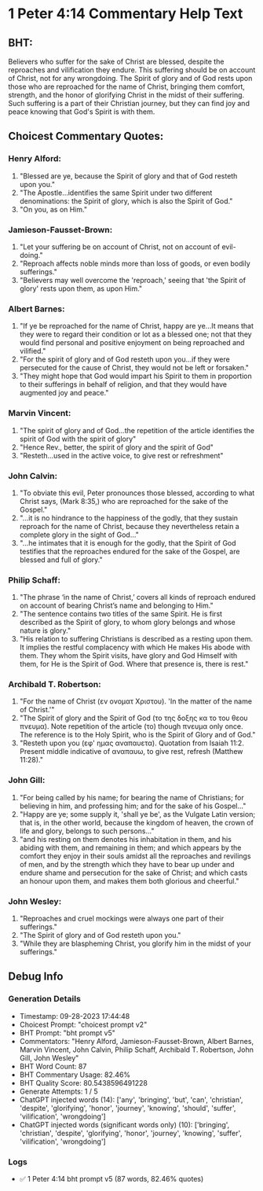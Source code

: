 # 1 Peter 4:14 Commentary Help Text

## BHT:
Believers who suffer for the sake of Christ are blessed, despite the reproaches and vilification they endure. This suffering should be on account of Christ, not for any wrongdoing. The Spirit of glory and of God rests upon those who are reproached for the name of Christ, bringing them comfort, strength, and the honor of glorifying Christ in the midst of their suffering. Such suffering is a part of their Christian journey, but they can find joy and peace knowing that God's Spirit is with them.

## Choicest Commentary Quotes:
### Henry Alford:
1. "Blessed are ye, because the Spirit of glory and that of God resteth upon you."
2. "The Apostle...identifies the same Spirit under two different denominations: the Spirit of glory, which is also the Spirit of God."
3. "On you, as on Him."

### Jamieson-Fausset-Brown:
1. "Let your suffering be on account of Christ, not on account of evil-doing."
2. "Reproach affects noble minds more than loss of goods, or even bodily sufferings."
3. "Believers may well overcome the 'reproach,' seeing that 'the Spirit of glory' rests upon them, as upon Him."

### Albert Barnes:
1. "If ye be reproached for the name of Christ, happy are ye...It means that they were to regard their condition or lot as a blessed one; not that they would find personal and positive enjoyment on being reproached and vilified."
2. "For the spirit of glory and of God resteth upon you...if they were persecuted for the cause of Christ, they would not be left or forsaken."
3. "They might hope that God would impart his Spirit to them in proportion to their sufferings in behalf of religion, and that they would have augmented joy and peace."

### Marvin Vincent:
1. "The spirit of glory and of God...the repetition of the article identifies the spirit of God with the spirit of glory" 
2. "Hence Rev., better, the spirit of glory and the spirit of God"
3. "Resteth...used in the active voice, to give rest or refreshment"

### John Calvin:
1. "To obviate this evil, Peter pronounces those blessed, according to what Christ says, (Mark 8:35,) who are reproached for the sake of the Gospel."
2. "...it is no hindrance to the happiness of the godly, that they sustain reproach for the name of Christ, because they nevertheless retain a complete glory in the sight of God..."
3. "...he intimates that it is enough for the godly, that the Spirit of God testifies that the reproaches endured for the sake of the Gospel, are blessed and full of glory."

### Philip Schaff:
1. "The phrase ‘in the name of Christ,’ covers all kinds of reproach endured on account of bearing Christ’s name and belonging to Him."
2. "The sentence contains two titles of the same Spirit. He is first described as the Spirit of glory, to whom glory belongs and whose nature is glory."
3. "His relation to suffering Christians is described as a resting upon them. It implies the restful complacency with which He makes His abode with them. They whom the Spirit visits, have glory and God Himself with them, for He is the Spirit of God. Where that presence is, there is rest."

### Archibald T. Robertson:
1. "For the name of Christ (εν ονοματ Χριστου). 'In the matter of the name of Christ.'"
2. "The Spirit of glory and the Spirit of God (το της δοξης κα το του θεου πνευμα). Note repetition of the article (το) though πνευμα only once. The reference is to the Holy Spirit, who is the Spirit of Glory and of God."
3. "Resteth upon you (εφ' ημας αναπαυετα). Quotation from Isaiah 11:2. Present middle indicative of αναπαυω, to give rest, refresh (Matthew 11:28)."

### John Gill:
1. "For being called by his name; for bearing the name of Christians; for believing in him, and professing him; and for the sake of his Gospel..."
2. "Happy are ye; some supply it, 'shall ye be', as the Vulgate Latin version; that is, in the other world, because the kingdom of heaven, the crown of life and glory, belongs to such persons..."
3. "and his resting on them denotes his inhabitation in them, and his abiding with them, and remaining in them; and which appears by the comfort they enjoy in their souls amidst all the reproaches and revilings of men, and by the strength which they have to bear up under and endure shame and persecution for the sake of Christ; and which casts an honour upon them, and makes them both glorious and cheerful."

### John Wesley:
1. "Reproaches and cruel mockings were always one part of their sufferings."
2. "The Spirit of glory and of God resteth upon you."
3. "While they are blaspheming Christ, you glorify him in the midst of your sufferings."


## Debug Info
### Generation Details
- Timestamp: 09-28-2023 17:44:48
- Choicest Prompt: "choicest prompt v2"
- BHT Prompt: "bht prompt v5"
- Commentators: "Henry Alford, Jamieson-Fausset-Brown, Albert Barnes, Marvin Vincent, John Calvin, Philip Schaff, Archibald T. Robertson, John Gill, John Wesley"
- BHT Word Count: 87
- BHT Commentary Usage: 82.46%
- BHT Quality Score: 80.5438596491228
- Generate Attempts: 1 / 5
- ChatGPT injected words (14):
	['any', 'bringing', 'but', 'can', 'christian', 'despite', 'glorifying', 'honor', 'journey', 'knowing', 'should', 'suffer', 'vilification', 'wrongdoing']
- ChatGPT injected words (significant words only) (10):
	['bringing', 'christian', 'despite', 'glorifying', 'honor', 'journey', 'knowing', 'suffer', 'vilification', 'wrongdoing']

### Logs
- ✅ 1 Peter 4:14 bht prompt v5 (87 words, 82.46% quotes)